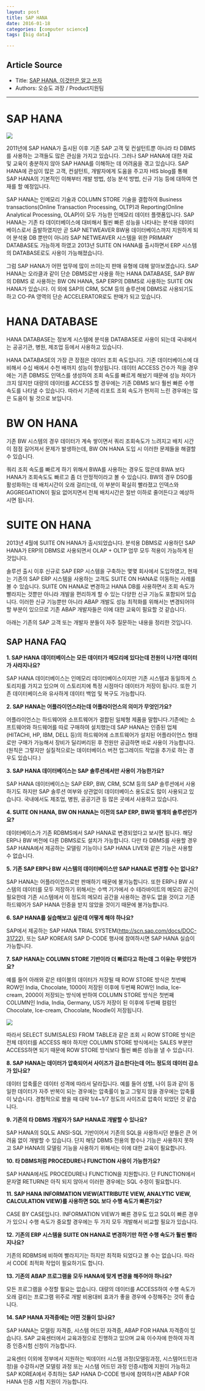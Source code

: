 ```yaml
---
layout: post
title: SAP HANA
date: 2016-01-18
categories: [computer science]
tags: [big data] 

---
```



## Article Source
* Title: [SAP HANA, 이것만은 알고 쓰자](http://blog.his21.co.kr/29)
* Authors: 오승도 과장 / Product지원팀

---

# SAP HANA


![](http://cfile23.uf.tistory.com/image/242A734754F65FDF24E593)


2011년에 SAP HANA가 출시된 이후 기존 SAP 고객 및 컨설턴트뿐 아니라 타
DBMS를 사용하는 고객들도 많은 관심을 가지고 있습니다. 그러나 SAP HANA에
대한 자료 및 교육이 충분하지 않아 SAP HANA를 이해하는 데 어려움을 겪고
있습니다. SAP HANA에 관심이 많은 고객, 컨설턴트, 개발자에게 도움을
주고자 HIS blog를 통해 SAP HANA의 기본적인 이해부터 개발 방법, 성능 분석
방법, 신규 기능 등에 대하여 연재를 할 예정입니다.



SAP HANA는 인메모리 기술과 COLUMN STORE 기술을 결합하여 Business
transactions(Online Transaction Processing, OLTP)과 Reporting(Online
Analytical Processing, OLAP)이 모두 가능한 인메모리 데이터 플랫폼입니다.
SAP HANA는 기존 타 데이터베이스에 대비해서 훨씬 빠른 성능을 나타내는
분석용 데이터베이스로서 출발하였지만 곧 SAP NETWEAVER BW용
데이터베이스까지 지원하게 되어 분석용 DB 뿐만이 아니라 SAP NETWEAVER
시스템을 위한 PRIMARY DATABASE도 가능하게 하였고 2013년 SUITE ON HANA를
출시하면서 ERP 시스템의 DATABASE로도 사용이 가능해졌습니다.



그럼 SAP HANA가 어떤 업무에 많이 쓰이는지 판매 유형에 대해
알아보겠습니다. SAP HANA는 오라클과 같이 단순 DBMS로만 사용을 하는 HANA
DATABASE, SAP BW의 DBMS 로 사용하는 BW ON HANA, SAP ERP의 DBMS로
사용하는 SUITE ON HANA가 있습니다. 이 외에 SAP의 CRM, SCM 등의 솔루션에
DBMS로 사용되기도 하고 CO-PA 영역의 단순 ACCELERATOR로도 판매가 되고
있습니다.



HANA DATABASE
=============



HANA DATABASE는 정보계 시스템에 분석용 DATABASE로 사용이 되는데
국내에서는 공공기관, 병원, 제조업 등에서 사용하고 있습니다.



HANA DATABASE의 가장 큰 장점은 데이터 조회 속도입니다. 기존
데이터베이스에 대비해서 수십 배에서 수천 배까지 성능이 향상됩니다.
데이터 ACCESS 건수가 적을 경우에는 기존 DBMS도 인덱스를 생성하여 조회
속도를 빠르게 해놨기 때문에 성능 차이가 크지 않지만 대량의 데이터를
ACCESS 할 경우에는 기존 DBMS 보다 훨씬 빠른 수행 속도를 나타낼 수
있습니다. 따라서 기존에 리포트 조회 속도가 현저히 느린 경우에는 많은
도움이 될 것으로 보입니다.



BW ON HANA
==========



기존 BW 시스템의 경우 데이터가 계속 쌓이면서 쿼리 조회속도가 느려지고
배치 시간이 점점 길어져서 문제가 발생하는데, BW ON HANA 도입 시 이러한
문제들을 해결할 수 있습니다.



쿼리 조회 속도를 빠르게 하기 위해서 BWA를 사용하는 경우도 많은데 BWA
보다 HANA가 조회속도도 빠르고 좀 더 안정적이라고 볼 수 있습니다. BW의
경우 DSO를 활성화하는 데 배치시간이 오래 걸리는데, 이 부분이 확실히
빨라졌고 인덱스와 AGGREGATION이 필요 없어지면서 전체 배치시간은 절반
이하로 줄어든다고 예상하시면 됩니다.



SUITE ON HANA
=============



2013년 4월에 SUITE ON HANA가 출시되었습니다. 분석용 DBMS로 사용하던 SAP
HANA가 ERP의 DBMS로 사용되면서 OLAP + OLTP 업무 모두 적용이 가능하게 된
것입니다.



솔루션 출시 이후 신규로 SAP ERP 시스템을 구축하는 몇몇 회사에서
도입하였고, 현재는 기존의 SAP ERP 시스템을 사용하는 고객도 SUITE ON
HANA로 이동하는 사례를 볼 수 있습니다. SUITE ON HANA로 변경하고 HANA
DB를 사용하면서 조회 속도가 빨라지는 것뿐만 아니라 개발을 편리하게 할 수
있는 다양한 신규 기능도 포함되어 있습니다. 이러한 신규 기능뿐만 아니라
ABAP 개발도 성능 최적화를 위해서는 변경되어야 할 부분이 있으므로 기존
ABAP 개발자들은 이에 대한 교육이 필요할 것 같습니다.



아래는 기존의 SAP 고객 또는 개발자 분들이 자주 질문하는 내용을 정리한
것입니다.



SAP HANA FAQ 
------------



**1. SAP HANA 데이터베이스는 모든 데이터가 메모리에 있다는데 전원이
나가면 데이터가 사라지나요?**



SAP HANA 데이터베이스는 인메모리 데이터베이스이지만 기존 시스템과
동일하게 스토리지를 가지고 있으며 이 스토리지에 특정 시점마다 데이터가
저장이 됩니다. 또한 기존 데이터베이스와 유사하게 데이터 백업 및 복구도
가능합니다.





**2. SAP HANA는 어플라이언스라는데 어플라이언스의 의미가 무엇인가요?**



어플라이언스는 하드웨어와 소프트웨어가 결합된 일체형 제품을
말합니다.기존에는 소프트웨어와 하드웨어를 따로 구매하여 설치했는데 SAP
HANA는 인증된 업체(HITACHI, HP, IBM, DELL 등)의 하드웨어에 소프트웨어가
설치된 어플라이언스 형태로만 구매가 가능해서 장비가 딜리버리된 후 전원만
공급하면 바로 사용이 가능합니다.(원칙은 그렇지만 실질적으로는
데이터베이스 버전 업그레이드 작업을 추가로 하는 경우도 있습니다.)





**3. SAP HANA 데이터베이스는 SAP 솔루션에서만 사용이 가능한가요?**



SAP HANA 데이터베이스는 SAP ERP, BW, CRM, SCM 등의 SAP 솔루션에서
사용하기도 하지만 SAP 솔루션 여부와 상관없이 데이터베이스 용도로도 많이
사용되고 있습니다. 국내에서도 제조업, 병원, 공공기관 등 많은 곳에서
사용하고 있습니다.





**4. SUITE ON HANA, BW ON HANA는 이전의 SAP ERP, BW와 별개의
솔루션인가요?**



데이터베이스가 기존 RDBMS에서 SAP HANA로 변경되었다고 보시면 됩니다.
해당 ERP나 BW 버전에 다른 DBMS로도 설치가 가능합니다. 다만 타 DBMS를
사용할 경우 SAP HANA에서 제공하는 모델링 기능이나 SAP HANA LIVE와 같은
기능은 사용할 수 없습니다.





**5. 기존 SAP ERP나 BW 시스템의 데이터베이스만 SAP HANA로 변경할 수는
없나요?**



SAP HANA는 어플라이언스로만 판매하기 때문에 불가능합니다. 또한 ERP나 BW
시스템의 데이터를 모두 저장하기 위해서는 수백 기가에서 수 테라바이트의
메모리 공간이 필요한데 기존 시스템에서 이 정도의 메모리 공간을 사용하는
경우도 없을 것이고 기존 하드웨어가 SAP HANA 인증을 받지 않았을 것이기
때문에 불가능합니다.





**6. SAP HANA를 실습해보고 싶은데 어떻게 해야 하나요?**



SAP에서 제공하는 SAP HANA TRIAL
SYSTEM(http://scn.sap.com/docs/DOC-31722), 또는 SAP KOREA의 SAP D-CODE
행사에 참여하시면 SAP HANA 실습이 가능합니다.





**7. SAP HANA는 COLUMN STORE 기반이라 더 빠르다고 하는데 그 이유는
무엇인가요?**



예를 들어 아래와 같은 테이블의 데이터가 저장될 때 ROW STORE 방식은
첫번째 ROW인 India, Chocolate, 1000이 저장된 이후에 두번째 ROW인 India,
Ice-cream, 2000이 저장되는 방식에 반하여 COLUMN STORE 방식은 첫번째
COLUMN인 India, India, Germany, US가 저장이 된 이후에 두번째 컬럼인
Chocolate, Ice-cream, Chocolate, Noodle이 저장됩니다.





![](http://cfile30.uf.tistory.com/image/2370A83F54F455A31EA050)



따라서 SELECT SUM(SALES) FROM TABLE과 같은 조회 시 ROW STORE 방식은 전체
데이터를 ACCESS 해야 하지만 COLUMN STORE 방식에서는 SALES 부분만
ACCESS하면 되기 때문에 ROW STORE 방식보다 훨씬 빠른 성능을 낼 수
있습니다.





**8. SAP HANA는 데이터가 압축되어서 사이즈가 감소한다는데 어느 정도의
데이터 감소가 있나요?**



데이터 압축률은 데이터 성격에 따라서 달라집니다. 예를 들어 성별, 나이
등과 같이 동일한 데이터가 자주 반복이 되는 경우에는 압축률이 높고 그렇지
않을 경우에는 압축률이 낮습니다. 경험적으로 봤을 때 대략 1/4~1/7 정도의
사이즈로 압축이 되었던 것 같습니다.





**9. 기존의 타 DBMS 개발자가 SAP HANA로 개발할 수 있나요?**



SAP HANA의 SQL도 ANSI-SQL 기반이어서 기존의 SQL을 사용하시던 분들은 큰
어려움 없이 개발할 수 있습니다. 단지 해당 DBMS 전용의 함수나 기능은
사용하지 못하고 SAP HANA의 모델링 기능을 사용하기 위해서는 이에 대한
교육이 필요합니다.





**10. 타 DBMS처럼 PROCEDURE나 FUNCTION 사용이 가능한가요?**



SAP HANA에서도 PROCEDURE나 FUNCTION을 지원합니다. 단 FUNCTION에서 문자열
RETURN은 아직 되지 않아서 이러한 경우에는 SQL 수정이 필요합니다.





**11. SAP HANA INFORMATION VIEW(ATTRIBUTE VIEW, ANALYTIC VIEW,
CALCULATION VIEW)를 사용하면 SQL 보다 수행 속도가 빠른가요?**



CASE BY CASE입니다. INFORMATION VIEW가 빠른 경우도 있고 SQL이 빠른
경우가 있으니 수행 속도가 중요할 경우에는 두 가지 모두 개발해서 비교할
필요가 있습니다.





**12. 기존의 ERP 시스템을 SUITE ON HANA로 변경하기만 하면 수행 속도가
훨씬 빨라지나요?**



기존의 RDBMS에 비하여 빨라지기는 하지만 최적화 되었다고 볼 수는
없습니다. 따라서 CODE 최적화 작업이 필요하기도 합니다.





**13. 기존의 ABAP 프로그램을 모두 HANA에 맞게 변경을 해주어야 하나요?**



모든 프로그램을 수정할 필요는 없습니다. 대량의 데이터를 ACCESS하여 수행
속도가 오래 걸리는 프로그램 위주로 개발 비용대비 효과가 좋을 경우에
수정해주는 것이 좋습니다.





**14. SAP HANA 자격증에는 어떤 것들이 있나요?**



SAP HANA는 모델링 자격증, 시스템 어드민 자격증, ABAP FOR HANA 자격증이
있습니다. SAP 교육센터에서 교육과정으로 진행하고 있으며 교육 이수자에
한하여 자격증 인증시험 신청이 가능합니다.



교육센터 이외에 정부에서 지원하는 빅데이터 시스템 과정(모델링과정,
시스템어드민과정)을 수강하시면 모델링 과정 또는 시스템 어드민 과정
인증시험에 지원이 가능하고 SAP KOREA에서 주최하는 SAP HANA D-CODE 행사에
참여하시면 ABAP FOR HANA 인증 시험 지원이 가능합니다.


